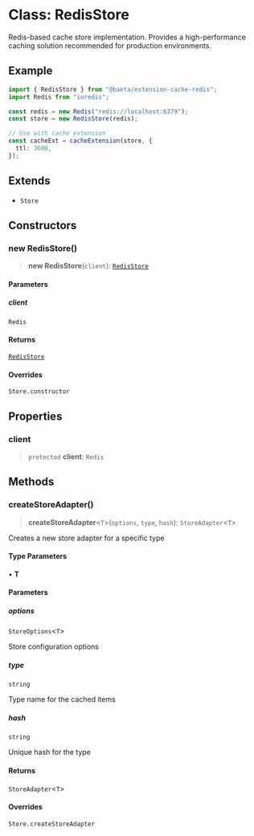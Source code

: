 # Class: RedisStore

Redis-based cache store implementation.
Provides a high-performance caching solution recommended for production environments.

## Example

```typescript
import { RedisStore } from "@baeta/extension-cache-redis";
import Redis from "ioredis";

const redis = new Redis("redis://localhost:6379");
const store = new RedisStore(redis);

// Use with cache extension
const cacheExt = cacheExtension(store, {
  ttl: 3600,
});
```

## Extends

- `Store`

## Constructors

### new RedisStore()

> **new RedisStore**(`client`): [`RedisStore`](RedisStore.md)

#### Parameters

##### client

`Redis`

#### Returns

[`RedisStore`](RedisStore.md)

#### Overrides

`Store.constructor`

## Properties

### client

> `protected` **client**: `Redis`

## Methods

### createStoreAdapter()

> **createStoreAdapter**\<`T`\>(`options`, `type`, `hash`): `StoreAdapter`\<`T`\>

Creates a new store adapter for a specific type

#### Type Parameters

• **T**

#### Parameters

##### options

`StoreOptions`\<`T`\>

Store configuration options

##### type

`string`

Type name for the cached items

##### hash

`string`

Unique hash for the type

#### Returns

`StoreAdapter`\<`T`\>

#### Overrides

`Store.createStoreAdapter`
